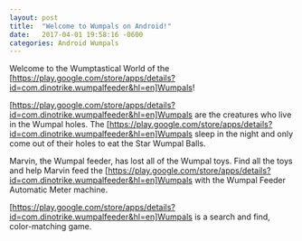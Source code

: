 ```yaml
---
layout: post
title:  "Welcome to Wumpals on Android!"
date:   2017-04-01 19:58:16 -0600
categories: Android Wumpals
---
```

Welcome to the Wumptastical World of the [https://play.google.com/store/apps/details?id=com.dinotrike.wumpalfeeder&hl=en]Wumpals! 

[https://play.google.com/store/apps/details?id=com.dinotrike.wumpalfeeder&hl=en]Wumpals are the creatures who live in the Wumpal holes. The [https://play.google.com/store/apps/details?id=com.dinotrike.wumpalfeeder&hl=en]Wumpals sleep in the night and only come out of their holes to eat the Star Wumpal Balls. 

Marvin, the Wumpal feeder, has lost all of the Wumpal toys. 
Find all the toys and help Marvin feed the [https://play.google.com/store/apps/details?id=com.dinotrike.wumpalfeeder&hl=en]Wumpals with the Wumpal Feeder Automatic Meter machine.

[https://play.google.com/store/apps/details?id=com.dinotrike.wumpalfeeder&hl=en]Wumpals is a search and find, color-matching game.
